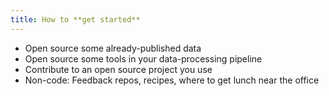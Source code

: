 ```yaml
---
title: How to **get started**
---
```


* Open source some already-published data
* Open source some tools in your data-processing pipeline
* Contribute to an open source project you use
* Non-code: Feedback repos, recipes, where to get lunch near the office
